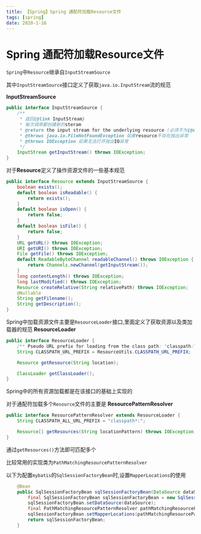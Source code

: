 ```yaml
---
title: 【Spring】Spring 通配符加载Resource文件
tags: [spring]
date: 2020-1-16
---
```


# Spring 通配符加载Resource文件

`Spring`中`Resource`继承自`InputStreamSource`

其中`InputStreamSource`接口定义了获取`java.io.InputStream`流的规范

**InputStreamSource**
```java
public interface InputStreamSource {
	/**
	 * 返回{@link InputStream}
	 * 每次调用都创建新的steram
	 * @return the input stream for the underlying resource (必须不为{@code null})
	 * @throws java.io.FileNotFoundException 如果resource不存在抛出异常
	 * @throws IOException 如果无法打开抛出IO异常
	 */
	InputStream getInputStream() throws IOException;
}
```

对于**Resource**定义了操作资源文件的一些基本规范
```java
public interface Resource extends InputStreamSource {
	boolean exists();
	default boolean isReadable() {
		return exists();
	}
	default boolean isOpen() {
		return false;
	}
	default boolean isFile() {
		return false;
	}
	URL getURL() throws IOException;
	URI getURI() throws IOException;
	File getFile() throws IOException;
	default ReadableByteChannel readableChannel() throws IOException {
		return Channels.newChannel(getInputStream());
	}
	long contentLength() throws IOException;
	long lastModified() throws IOException;
	Resource createRelative(String relativePath) throws IOException;
	@Nullable
	String getFilename();
	String getDescription();
}
```

Spring中加载资源文件主要是`ResourceLoader`接口,里面定义了获取资源以及类加载器的规范
**ResourceLoader**
```java
public interface ResourceLoader {
    /** Pseudo URL prefix for loading from the class path: "classpath:". */
	String CLASSPATH_URL_PREFIX = ResourceUtils.CLASSPATH_URL_PREFIX;

    Resource getResource(String location);

    ClassLoader getClassLoader();
}
```

Spring中的所有资源加载都是在该接口的基础上实现的

对于通配符加载多个`Resource`文件的主要是
**ResourcePatternResolver**
```java
public interface ResourcePatternResolver extends ResourceLoader {
	String CLASSPATH_ALL_URL_PREFIX = "classpath*:";

	Resource[] getResources(String locationPattern) throws IOException;
}
```

通过`getResources()`方法即可匹配多个

比较常用的实现类为`PathMatchingResourcePatternResolver`

以下为配置`mybatis`的`SqlSessionFactoryBean`时,设置`MapperLocations`的使用
```java
    @Bean
    public SqlSessionFactoryBean sqlSessionFactoryBean(DataSource dataSource) throws IOException {
        final SqlSessionFactoryBean sqlSessionFactoryBean = new SqlSessionFactoryBean();
        sqlSessionFactoryBean.setDataSource(dataSource);
        final PathMatchingResourcePatternResolver pathMatchingResourcePatternResolver = new PathMatchingResourcePatternResolver();
        sqlSessionFactoryBean.setMapperLocations(pathMatchingResourcePatternResolver.getResources("classpath:mapper/*.xml"));
        return sqlSessionFactoryBean;
    }
```